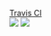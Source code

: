  <a href="https://travis-ci.com">Travis CI</a><br>
<a href="https://codeclimate.com/github/rainstr7/testJest/maintainability"><img src="https://api.codeclimate.com/v1/badges/7aa3c129ba7617f1ced1/maintainability" /></a>
<a href="https://codeclimate.com/github/rainstr7/testJest/test_coverage"><img src="https://api.codeclimate.com/v1/badges/7aa3c129ba7617f1ced1/test_coverage" /></a>
